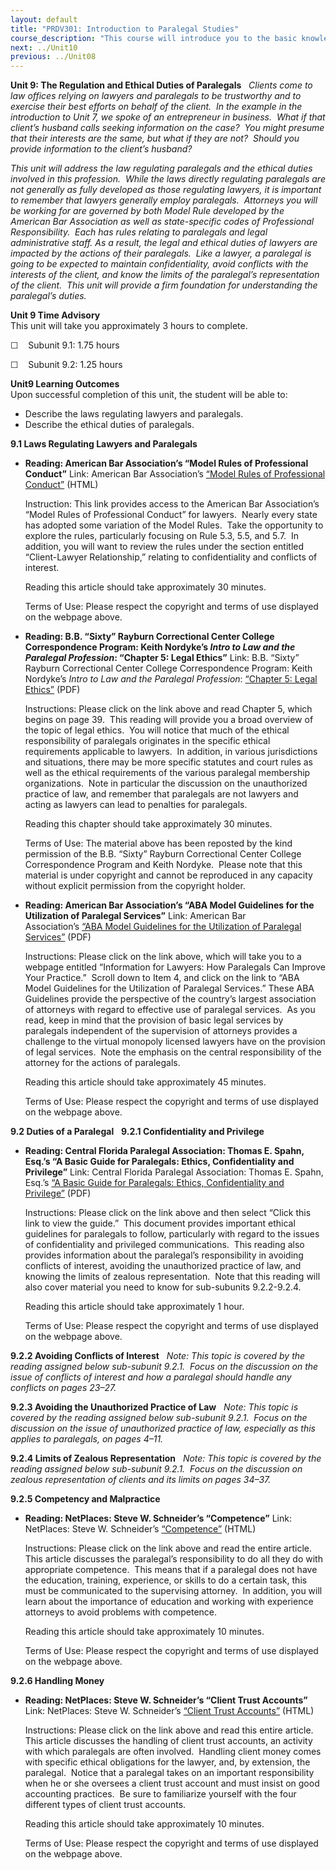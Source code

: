 ```yaml
---
layout: default
title: "PRDV301: Introduction to Paralegal Studies"
course_description: "This course will introduce you to the basic knowledge and skills required of paralegals. By the end of this course, you will have a clear understanding of what a paralegal does, the skills needed to be a successful paralegal, and what it will take to begin a career as a paralegal."
next: ../Unit10
previous: ../Unit08
---
```

**Unit 9: The Regulation and Ethical Duties of Paralegals** <span
id="9"></span> 
*Clients come to law offices relying on lawyers and paralegals to be
trustworthy and to exercise their best efforts on behalf of the client. 
In the example in the introduction to Unit 7, we spoke of an
entrepreneur in business.  What if that client’s husband calls seeking
information on the case?  You might presume that their interests are the
same, but what if they are not?  Should you provide information to the
client’s husband?*  
  
 *This unit will address the law regulating paralegals and the ethical
duties involved in this profession.  While the laws directly regulating
paralegals are not generally as fully developed as those regulating
lawyers, it is important to remember that lawyers generally employ
paralegals.  Attorneys you will be working for are governed by both
Model Rule developed by the American Bar Association as well as
state-specific codes of Professional Responsibility.  Each has rules
relating to paralegals and legal administrative staff.* *As a result,
the legal and ethical duties of lawyers are impacted by the actions of
their paralegals.  Like a lawyer, a paralegal is going to be expected to
maintain confidentiality, avoid conflicts with the interests of the
client, and know the limits of the paralegal’s representation of the
client.  This unit will provide a firm foundation for understanding the
paralegal’s duties.*

**Unit 9 Time Advisory**  
This unit will take you approximately 3 hours to complete.  
  
 ☐    Subunit 9.1: 1.75 hours  
  
 ☐    Subunit 9.2: 1.25 hours

**Unit9 Learning Outcomes**  
Upon successful completion of this unit, the student will be able to:
-   Describe the laws regulating lawyers and paralegals.
-   Describe the ethical duties of paralegals.

**9.1 Laws Regulating Lawyers and Paralegals** <span id="9.1"></span> 
-   **Reading: American Bar Association’s “Model Rules of Professional
    Conduct”**
    Link: American Bar Association’s [“Model Rules of Professional
    Conduct”](http://www.americanbar.org/groups/professional_responsibility/publications/model_rules_of_professional_conduct/model_rules_of_professional_conduct_table_of_contents.html)
    (HTML)  
      
     Instruction: This link provides access to the American Bar
    Association’s “Model Rules of Professional Conduct” for lawyers.
     Nearly every state has adopted some variation of the Model Rules.
     Take the opportunity to explore the rules, particularly focusing on
    Rule 5.3, 5.5, and 5.7.  In addition, you will want to review the
    rules under the section entitled “Client-Lawyer Relationship,”
    relating to confidentiality and conflicts of interest.  
      
     Reading this article should take approximately 30 minutes.  
      
     Terms of Use: Please respect the copyright and terms of use
    displayed on the webpage above.

-   **Reading: B.B. “Sixty” Rayburn Correctional Center College
    Correspondence Program: Keith Nordyke’s *Intro to Law and the
    Paralegal Profession*: “Chapter 5: Legal Ethics”**
    Link: B.B. “Sixty” Rayburn Correctional Center College
    Correspondence Program: Keith Nordyke’s *Intro to Law and the
    Paralegal Profession*: [“Chapter 5: Legal
    Ethics”](https://resources.saylor.org/wwwresources/archived/site/wp-content/uploads/2013/02/PRDV301-IntroToLawandtheParalegalProfession.pdf)
    (PDF)  
      
     Instructions: Please click on the link above and read Chapter 5,
    which begins on page 39.  This reading will provide you a broad
    overview of the topic of legal ethics.  You will notice that much of
    the ethical responsibility of paralegals originates in the specific
    ethical requirements applicable to lawyers.  In addition, in various
    jurisdictions and situations, there may be more specific statutes
    and court rules as well as the ethical requirements of the various
    paralegal membership organizations.  Note in particular the
    discussion on the unauthorized practice of law, and remember that
    paralegals are not lawyers and acting as lawyers can lead to
    penalties for paralegals.  
      
     Reading this chapter should take approximately 30 minutes.  
      
     Terms of Use: The material above has been reposted by the kind
    permission of the B.B. “Sixty” Rayburn Correctional Center College
    Correspondence Program and Keith Nordyke.  Please note that this
    material is under copyright and cannot be reproduced in any capacity
    without explicit permission from the copyright holder.

-   **Reading: American Bar Association’s “ABA Model Guidelines for the
    Utilization of Paralegal Services”**
    Link: American Bar Association’s [“ABA Model Guidelines for the
    Utilization of Paralegal
    Services”](http://www.americanbar.org/groups/paralegals/resources/information_for_lawyers_how_paralegals_can_improve_your_practice.html) (PDF)  
      
     Instructions: Please click on the link above, which will take you
    to a webpage entitled “Information for Lawyers: How Paralegals Can
    Improve Your Practice.”  Scroll down to Item 4, and click on the
    link to “ABA Model Guidelines for the Utilization of Paralegal
    Services.” These ABA Guidelines provide the perspective of the
    country’s largest association of attorneys with regard to effective
    use of paralegal services.  As you read, keep in mind that the
    provision of basic legal services by paralegals independent of the
    supervision of attorneys provides a challenge to the virtual
    monopoly licensed lawyers have on the provision of legal services. 
    Note the emphasis on the central responsibility of the attorney for
    the actions of paralegals.  
      
     Reading this article should take approximately 45 minutes.  
      
     Terms of Use: Please respect the copyright and terms of use
    displayed on the webpage above.

**9.2 Duties of a Paralegal** <span id="9.2"></span> 
**9.2.1 Confidentiality and Privilege** <span id="9.2.1"></span> 
-   **Reading: Central Florida Paralegal Association: Thomas E. Spahn,
    Esq.’s “A Basic Guide for Paralegals: Ethics, Confidentiality and
    Privilege”**
    Link: Central Florida Paralegal Association: Thomas E. Spahn, Esq.’s
    [“A Basic Guide for Paralegals: Ethics, Confidentiality and
    Privilege”](http://www.cfpainc.org/legalethics.html) (PDF)  
      
     Instructions: Please click on the link above and then select “Click
    this link to view the guide.”  This document provides important
    ethical guidelines for paralegals to follow, particularly with
    regard to the issues of confidentiality and privileged
    communications.  This reading also provides information about the
    paralegal’s responsibility in avoiding conflicts of interest,
    avoiding the unauthorized practice of law, and knowing the limits of
    zealous representation.  Note that this reading will also cover
    material you need to know for sub-subunits 9.2.2-9.2.4.  
      
     Reading this article should take approximately 1 hour.  
      
     Terms of Use: Please respect the copyright and terms of use
    displayed on the webpage above.

**9.2.2 Avoiding Conflicts of Interest** <span id="9.2.2"></span> 
*Note: This topic is covered by the reading assigned below sub-subunit
9.2.1.  Focus on the discussion on the issue of conflicts of interest
and how a paralegal should handle any conflicts on pages 23–27.*

**9.2.3 Avoiding the Unauthorized Practice of Law** <span
id="9.2.3"></span> 
*Note: This topic is covered by the reading assigned below sub-subunit
9.2.1.  Focus on the discussion on the issue of unauthorized practice of
law, especially as this applies to paralegals, on pages 4–11.*

**9.2.4 Limits of Zealous Representation** <span id="9.2.4"></span> 
*Note: This topic is covered by the reading assigned below sub-subunit
9.2.1.  Focus on the discussion on zealous representation of clients and
its limits on pages 34–37.*

**9.2.5 Competency and Malpractice** <span id="9.2.5"></span> 
-   **Reading: NetPlaces: Steve W. Schneider’s “Competence”**
    Link: NetPlaces: Steve W. Schneider’s
    [“Competence”](http://www.netplaces.com/paralegal/ethics-and-professional-responsibility/competence.htm)
    (HTML)  
      
     Instructions: Please click on the link above and read the entire
    article.  This article discusses the paralegal’s responsibility to
    do all they do with appropriate competence.  This means that if a
    paralegal does not have the education, training, experience, or
    skills to do a certain task, this must be communicated to the
    supervising attorney.  In addition, you will learn about the
    importance of education and working with experience attorneys to
    avoid problems with competence.  
      
     Reading this article should take approximately 10 minutes.  
      
     Terms of Use: Please respect the copyright and terms of use
    displayed on the webpage above.

**9.2.6 Handling Money** <span id="9.2.6"></span> 
-   **Reading: NetPlaces: Steve W. Schneider’s “Client Trust Accounts”**
    Link: NetPlaces: Steve W. Schneider’s [“Client Trust
    Accounts”](http://www.netplaces.com/paralegal/working-with-lawyers/client-trust-accounts.htm) (HTML)  
      
     Instructions: Please click on the link above and read this entire
    article.  This article discusses the handling of client trust
    accounts, an activity with which paralegals are often involved.
     Handling client money comes with specific ethical obligations for
    the lawyer, and, by extension, the paralegal.  Notice that a
    paralegal takes on an important responsibility when he or she
    oversees a client trust account and must insist on good accounting
    practices.  Be sure to familiarize yourself with the four different
    types of client trust accounts.  
      
     Reading this article should take approximately 10 minutes.  
      
     Terms of Use: Please respect the copyright and terms of use
    displayed on the webpage above.


